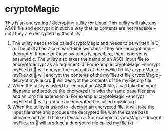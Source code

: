 # cryptoMagic
This is an encrypting / decrypting utility for Linux. 
This utility will take any ASCII file and encrypt it in such a way that its contents are not readable – until they are decrypted by the utility.
1. The utility needs to be called cryptoMagic and needs to be written in C
    a. The utility has 2 command-line switches – they are –encrypt and –decrypt
    b. If none of these switches is specified, then –encrypt is assumed
    c. The utility also takes the name of an ASCII input file to encrypt/decrypt as an argument.
    d. For example:
        cryptoMagic –encrypt myFile.txt  will encrypt the contents of the myFile.txt file
        cryptoMagic myFile.txt  will encrypt the contents of the myFile.txt file
        cryptoMagic –decrypt myFile.crp  will decrypt the contents of the myFile.crp file
2. When the utility is asked to –encrypt an ASCII file, it will take the input filename and produce the encrypted file with the same base filename and an .crp file extension
    a. For example:
        cryptoMagic –encrypt myFile.txt  will produce an encrypted file called myFile.crp
3. When the utility is asked to –decrypt an encrypted file, it will take the input filename and produce the decrypted file with the same base filename and an .txt file extension
    a. For example:
        cryptoMagic –decrypt myFile.crp  will produce a decrypted file called myFile.txt
